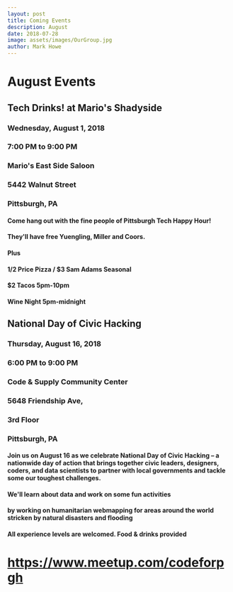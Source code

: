 ```yaml
---
layout: post
title: Coming Events
description: August
date: 2018-07-28
image: assets/images/OurGroup.jpg
author: Mark Howe
---
```


# August Events

## Tech Drinks! at Mario's Shadyside
### Wednesday, August 1, 2018
### 7:00 PM to 9:00 PM
### Mario's East Side Saloon
### 5442 Walnut Street
### Pittsburgh, PA

#### Come hang out with the fine people of Pittsburgh Tech Happy Hour!

#### They'll have free Yuengling, Miller and Coors.

#### Plus

#### 1/2 Price Pizza / $3 Sam Adams Seasonal
#### $2 Tacos 5pm-10pm
#### Wine Night 5pm-midnight

## National Day of Civic Hacking

### Thursday, August 16, 2018
### 6:00 PM to 9:00 PM
### Code & Supply Community Center

### 5648 Friendship Ave, 
### 3rd Floor
### Pittsburgh, PA

#### Join us on August 16 as we celebrate National Day of Civic Hacking – a nationwide day of action that brings together civic leaders, designers, coders, and data scientists to partner with local governments and tackle some our toughest challenges.

#### We'll learn about data and work on some fun activities 
#### by working on humanitarian webmapping for areas around the world stricken by natural disasters and flooding
#### All experience levels are welcomed. Food & drinks provided

# https://www.meetup.com/codeforpgh